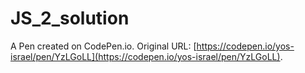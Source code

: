 # JS_2_solution

A Pen created on CodePen.io. Original URL: [https://codepen.io/yos-israel/pen/YzLGoLL](https://codepen.io/yos-israel/pen/YzLGoLL).

